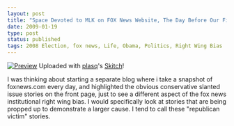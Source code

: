 ```yaml
---
layout: post
title: "Space Devoted to MLK on FOX News Website, The Day Before Our First Black President Steps Into Office"
date: 2009-01-19
type: post
status: published
tags: 2008 Election, fox news, Life, Obama, Politics, Right Wing Bias
---
```



[![Preview](http://img.skitch.com/20090119-mgj9j5hwj6x9b8d3pcn9s2gdxk.preview.jpg)](http://skitch.com/interg12/bbskh/preview) Uploaded with [plasq](http://plasq.com/)'s [Skitch](http://skitch.com)!

I was thinking about starting a separate blog where i take a snapshot of foxnews.com every day, and highlighted the obvious conservative slanted issue stories on the front page, just to see a different aspect of the fox news institutional right wing bias. I would specifically look at stories that are being propped up to demonstrate a larger cause. I tend to call these "republican victim" stories.
